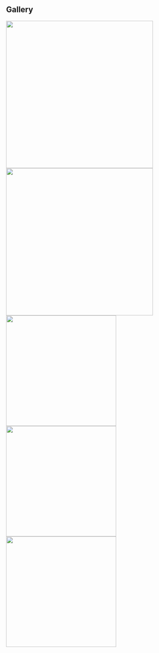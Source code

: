<h2> Gallery</h2>

<img src="https://github.com/user-attachments/assets/989867cf-653e-478c-bc96-9eb5e72c58b9" width="400">
<img src="https://github.com/user-attachments/assets/49681516-25fb-4473-9a8e-8236dae9a289" width="400">
<img src="https://github.com/user-attachments/assets/3bcf4b27-96f0-456b-adfa-180a4489121b" width="300">
<img src="https://github.com/user-attachments/assets/c9084e2e-fdfc-4448-a824-9ddc3af6079a" width="300">
<img src="https://github.com/user-attachments/assets/8dcf4b55-4206-44a6-b957-296dd95d0582" width="300">

